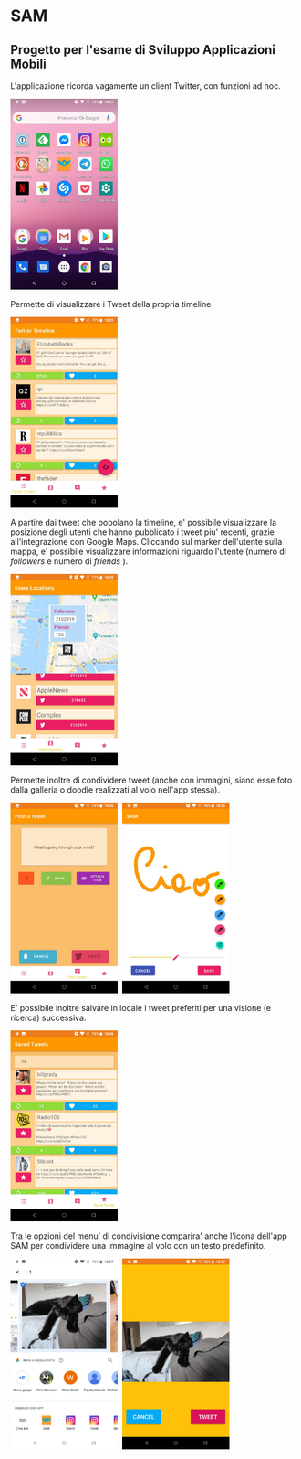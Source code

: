 
# SAM

## Progetto per l'esame di Sviluppo Applicazioni Mobili

L'applicazione ricorda vagamente un client Twitter, con funzioni ad hoc.

<img src="images/0_home_screen.jpg" width="188"></img>

Permette di visualizzare i Tweet della propria timeline

<img src="images/1_tweet_timeline.jpg" width="188"></img>

A partire dai tweet che popolano la timeline, e' possibile visualizzare la posizione degli utenti che hanno pubblicato i tweet piu' recenti, grazie all'integrazione con Google Maps. Cliccando sul marker dell'utente sulla mappa, e' possibile visualizzare informazioni riguardo l'utente (numero di _followers_ e numero di _friends_ ).

<img src="images/2_twitter_user_map.jpg" width="188"></img>

Permette inoltre di condividere tweet (anche con immagini, siano esse foto dalla galleria o doodle realizzati al volo nell'app stessa).

<img src="images/3_tweet_composer.jpg" width="188"></img>&nbsp;&nbsp;<img src="images/4_tweet_composer_drawing.jpg" width="188"></img>

E' possibile inoltre salvare in locale i tweet preferiti per una visione (e ricerca) successiva.

<img src="images/5_tweet_database.jpg" width="188"></img>

Tra le opzioni del menu' di condivisione comparira' anche l'icona dell'app SAM per condividere una immagine al volo con un testo predefinito.

<img src="images/6_picture_sharing.jpg" width="188"></img>&nbsp;&nbsp;<img src="images/7_picture_sharing_2.jpg" width="188"></img>